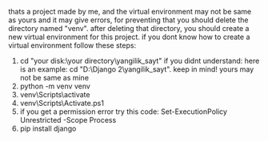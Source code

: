 thats a project made by me, and the virtual environment may not be same as yours and it may give errors, for preventing that you should delete the directory named "venv".
after deleting that directory, you should create a new virtual environment for this project.
if you dont know how to create a virtual environment follow these steps:
1. cd "your disk:\your directory\yangilik_sayt"  if you didnt understand: here is an example: cd "D:\Django 2\yangilik_sayt". keep in mind! yours may not be same as mine
2. python -m venv venv
3. venv\Scripts\activate
4. venv\Scripts\Activate.ps1
5. if you get a permission error try this code: Set-ExecutionPolicy Unrestricted -Scope Process
6. pip install django
